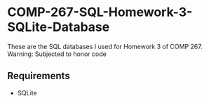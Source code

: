 # COMP-267-SQL-Homework-3-SQLite-Database
These are the SQL databases I used for Homework 3 of COMP 267. Warning: Subjected to honor code

## Requirements
* SQLite
